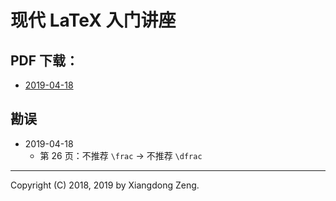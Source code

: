 # 现代 LaTeX 入门讲座

## PDF 下载：

- [2019-04-18](https://github.com/stone-zeng/latex-talk/releases/tag/2019-04-18)

## 勘误

- 2019-04-18
  - 第 26 页：不推荐 `\frac` → 不推荐 `\dfrac`

-----

Copyright (C) 2018, 2019 by Xiangdong Zeng.
